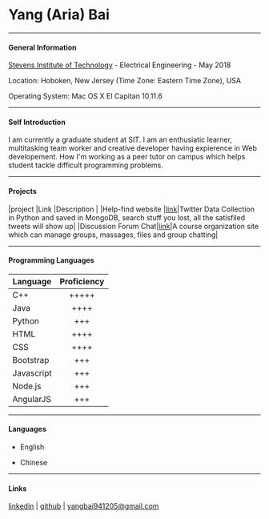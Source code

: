 # Yang (Aria) Bai
***
#### General Information

[Stevens Institute of Technology](https://www.stevens.edu/) - Electrical Engineering - May 2018 

Location: Hoboken, New Jersey (Time Zone: Eastern Time Zone), USA

Operating System: Mac OS X EI Capitan 10.11.6

***
#### Self Introduction

I am currently a graduate student at SIT. I am an enthusiatic learner, multitasking team worker and creative developer having expierence in Web developement. How I'm working as a peer tutor on campus which helps student tackle difficult programming problems. 

***
#### Projects

|project                 |Link   |Description   |
|Help-find website |[link](https://github.com/bhavitha590/twitter_data_collection)|Twitter Data Collection in Python and saved in MongoDB, search stuff you lost, all the satisfiled tweets will show up|
|Discussion Forum Chat|[link](https://github.com/StevensDeptECE/LMS640/tree/master/Discussion%20Forum%20Chat)|A course organization site which can manage groups, massages, files and group chatting|

***
#### Programming Languages

|Language   |Proficiency|
|-----------|:---------:|
|C++        |+++++      |
|Java       |++++       |
|Python     |+++        |
|HTML       |++++       |
|CSS        |++++       |
|Bootstrap  |+++        |
|Javascript |+++        |
|Node.js    |+++        |
|AngularJS  |+++        |

***
#### Languages

* English

* Chinese

***
#### Links

[linkedin](https://www.linkedin.com/in/yang-bai-26aa15126/) | [github](https://github.com/ybai8) | yangbai941205@gmail.com
